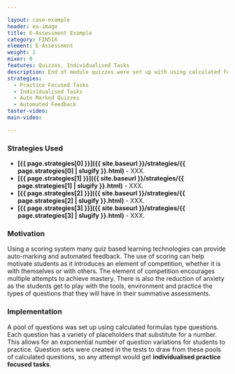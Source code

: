 ```yaml
---

layout: case-example
header: ea-image
title: E-Assessment Example
category: FIN516
element: E-Assessment
weight: 2
mixer: 0
features: Quizzes, Individualised Tasks
description: End of module quizzes were set up with using calculated formulas type questions that allowed values to be dynamically changed and provide students with unique assessment tasks.
strategies:
  - Practice Focused Tasks
  - Individualised Tasks
  - Auto Marked Quizzes
  - Automated Feedback
taster-video:
main-video:

---
```


### Strategies Used

- **[{{ page.strategies[0] }}]({{ site.baseurl }}/strategies/{{ page.strategies[0] | slugify }}.html)** - XXX.
- **[{{ page.strategies[1] }}]({{ site.baseurl }}/strategies/{{ page.strategies[1] | slugify }}.html)** - XXX.
- **[{{ page.strategies[2] }}]({{ site.baseurl }}/strategies/{{ page.strategies[2] | slugify }}.html)** - XXX.
- **[{{ page.strategies[3] }}]({{ site.baseurl }}/strategies/{{ page.strategies[3] | slugify }}.html)** - XXX.


### Motivation

Using a scoring system many quiz based learning technologies can provide auto-marking and automated feedback. The use of scoring can help motivate students as it introduces an element of competition, whether it is with themselves or with others. The element of competition encourages multiple attempts to achieve mastery. There is also the reduction of anxiety as the students get to play with the tools, environment and practice the types of questions that they will have in their summative assessments.

### Implementation

A pool of questions was set up using calculated formulas type questions. Each question has a variety of placeholders that substitute for a number. This allows for an exponential number of question variations for students to practice. Question sets were created in the tests to draw from these pools of calculated questions, so any attempt would get **individualised practice focused tasks**.
